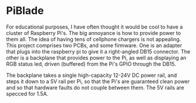 # PiBlade

For educational purposes, I have often thought it would be cool to have a cluster of Raspberry Pi's. The big annoyance is how to provide power to them all. The idea of having tens of cellphone chargers is not appealing. This project comprises two PCBs, and some firmware. One is an adapter that plugs into the raspberry pi to give it a right-angled DB15 connector. The other is a backplane that provides power to the Pi, as well as displaying an RGB status led, driven (buffered) from the Pi's GPIO through the DB15.

The backplane takes a single high-capacity 12-24V DC power rail, and steps it down to a 5V rail per Pi, so that the Pi's are guaranteed clean power and so that hardware faults do not couple between them. The 5V rails are specced for 1.5A. 


